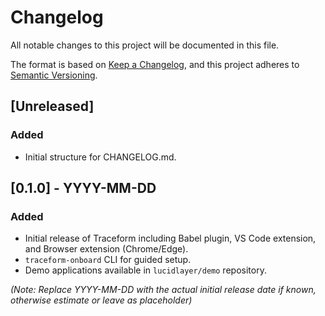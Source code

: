 # Changelog

All notable changes to this project will be documented in this file.

The format is based on [Keep a Changelog](https://keepachangelog.com/en/1.0.0/),
and this project adheres to [Semantic Versioning](https://semver.org/spec/v2.0.0.html).

## [Unreleased]

### Added
- Initial structure for CHANGELOG.md.

## [0.1.0] - YYYY-MM-DD 
### Added
- Initial release of Traceform including Babel plugin, VS Code extension, and Browser extension (Chrome/Edge).
- `traceform-onboard` CLI for guided setup.
- Demo applications available in `lucidlayer/demo` repository.

*(Note: Replace YYYY-MM-DD with the actual initial release date if known, otherwise estimate or leave as placeholder)*
